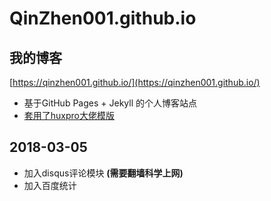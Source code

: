 # QinZhen001.github.io

## 我的博客
[https://qinzhen001.github.io/](https://qinzhen001.github.io/)
* 基于GitHub Pages + Jekyll 的个人博客站点
* [套用了huxpro大佬模版](https://github.com/huxpro/huxpro.github.io/)

## 2018-03-05
* 加入disqus评论模块 **(需要翻墙科学上网)**
* 加入百度统计